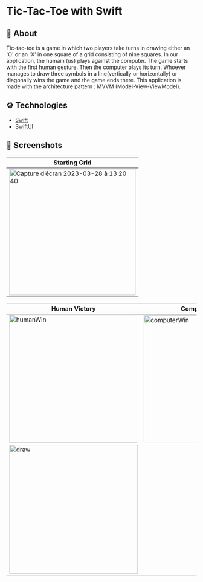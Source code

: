 # Tic-Tac-Toe with Swift

## :calling: About
Tic-tac-toe is a game in which two players take turns in drawing either an 'O' or an 'X' in one square of a grid consisting of nine squares. In our application, the humain (us) plays against the computer. The game starts with the first human gesture. Then the computer plays its turn. Whoever manages to draw three symbols in a line(vertically or horizontally) or diagonally wins the game and the game ends there.
This application is made with the architecture pattern : MVVM (Model-View-ViewModel).

## :gear: Technologies
- [Swift](https://developer.apple.com/swift/)
- [SwiftUI](https://developer.apple.com/xcode/swiftui/)


## :camera_flash: Screenshots
| Starting Grid |
| --- |
|<img width="334" alt="Capture d’écran 2023-03-28 à 13 20 40" src="https://user-images.githubusercontent.com/80275552/228209697-12f33bde-21c8-4aab-9035-1c8edd16926e.png"> |

| Human Victory | Computer Victory | Draw | 
| --- | --- | --- |
| <img width="338" alt="humanWin" src="https://user-images.githubusercontent.com/80275552/228211100-79808915-ab2d-436d-bdf5-4ba7f1dad9c8.png"> | <img width="336" alt="computerWin" src="https://user-images.githubusercontent.com/80275552/228211147-02c7075d-4aa8-4c8f-85f4-3e7692b7c80d.png"> | 
 <img width="340" alt="draw" src="https://user-images.githubusercontent.com/80275552/228211221-753e2bde-16f0-4e30-ac7a-122832f0ca8f.png"> |
